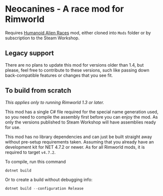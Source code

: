 # Neocanines - A race mod for Rimworld

Requires [Humanoid Alien Races](https://github.com/erdelf/AlienRaces) mod, either cloned into `Mods` folder or by subscription to the Steam Workshop.

## Legacy support

There are no plans to update this mod for versions older than 1.4, but please, feel free to contribute to these versions, such like passing down back-compatible features or changes that you see fit.

## To build from scratch

*This applies only to running Rimworld 1.3 or later.*

This mod has a single C# file required for the special name generation used, so you need to compile the assembly first before you can enjoy the mod. As only the versions published to Steam Workshop will have assemblies ready for use.

This mod has no library dependencies and can just be built straight away without pre-setup requirements taken. Assuming that you already have an development kit for NET 4.7.2 or newer. As for all Rimworld mods, it is required to target `v4.7.2`.

To compile, run this command
```Powershell
dotnet build
```

Or to create a build without debugging info:
```Powershell
dotnet build --configuration Release
```
